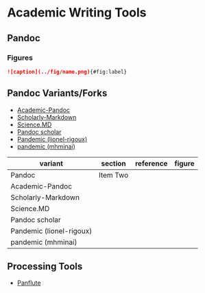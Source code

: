 # Academic Writing Tools

## Pandoc

### Figures

```markdown
![caption](../fig/name.png){#fig:label}
```

## Pandoc Variants/Forks

- [Academic-Pandoc](https://github.com/danprince/academic-pandoc)
- [Scholarly-Markdown](https://github.com/timtylin/scholdoc)
- [Science.MD](https://github.com/mschroen/Science.md)
- [Pandoc scholar](https://github.com/pandoc-scholar/pandoc-scholar)
- [Pandemic (lionel-rigoux)](https://github.com/lionel-rigoux/pandemic)
- [pandemic (mhminai)](https://github.com/mhminai/pandemic)

| variant                  | section  | reference | figure |
| ------------------------ | -------- | --------- | ------ |
| Pandoc                   | Item Two |           |
| Academic-Pandoc          |          |           |
| Scholarly-Markdown       |          |           |
| Science.MD               |          |           |
| Pandoc scholar           |          |           |
| Pandemic (lionel-rigoux) |          |           |
| pandemic (mhminai)       |          |           |

## Processing Tools

- [Panflute]()
